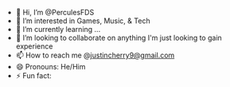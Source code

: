 - 👋 Hi, I’m @PerculesFDS
- 👀 I’m interested in Games, Music, & Tech
- 🌱 I’m currently learning ...
- 💞️ I’m looking to collaborate on anything I'm just looking to gain experience
- 📫 How to reach me @justincherry9@gmail.com
- 😄 Pronouns: He/Him
- ⚡ Fun fact: 

<!---
PerculesFDS/PerculesFDS is a ✨ special ✨ repository because its `README.md` (this file) appears on your GitHub profile.
You can click the Preview link to take a look at your changes.
--->
